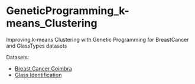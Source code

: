 # GeneticProgramming_k-means_Clustering
Improving k-means Clustering with Genetic Programming for BreastCancer and GlassTypes datasets 

Datasets:
* [Breast Cancer Coimbra](http://archive.ics.uci.edu/ml/datasets/Breast+Cancer+Coimbra)
* [Glass Identification](https://archive.ics.uci.edu/ml/datasets/glass+identification)
